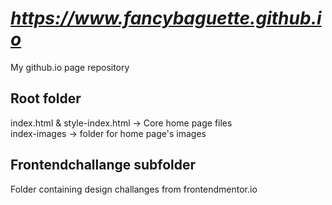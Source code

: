# ***https://www.fancybaguette.github.io***
My github.io page repository

## **Root folder**
index.html & style-index.html -> Core home page files<br>
index-images -> folder for home page's images

## **Frontendchallange subfolder**
Folder containing design challanges from frontendmentor.io<br>

